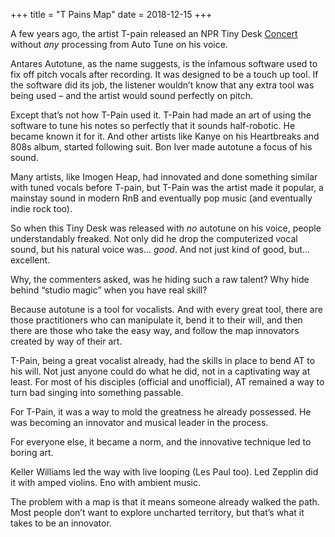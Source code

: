 +++
title = "T Pains Map"
date = 2018-12-15
+++

A few years ago, the artist T-pain released an NPR Tiny Desk [Concert][1] without _any_ processing from Auto Tune on his voice. 

Antares Autotune, as the name suggests, is the infamous software used to fix off pitch vocals after recording. It was designed to be a touch up tool. If the software did its job, the listener wouldn&#8217;t know that any extra tool was being used &#8211; and the artist would sound perfectly on pitch. 

Except that&#8217;s not how T-Pain used it. T-Pain had made an art of using the software to tune his notes so perfectly that it sounds half-robotic. He became known it for it. And other artists like Kanye on his Heartbreaks and 808s album, started following suit. Bon Iver made autotune a focus of his sound. 

Many artists, like Imogen Heap, had innovated and done something similar with tuned vocals before T-pain, but T-Pain was the artist made it popular, a mainstay sound in modern RnB and eventually pop music (and eventually indie rock too). 

So when this Tiny Desk was released with _no_ autotune on his voice, people understandably freaked. Not only did he drop the computerized vocal sound, but his natural voice was&#8230; _good_. And not just kind of good, but&#8230; excellent. 

Why, the commenters asked, was he hiding such a raw talent? Why hide behind “studio magic” when you have real skill?

Because autotune is a tool for vocalists. And with every great tool, there are those practitioners who can manipulate it, bend it to their will, and then there are those who take the easy way, and follow the map innovators created by way of their art. 

T-Pain, being a great vocalist already, had the skills in place to bend AT to his will. Not just anyone could do what he did, not in a captivating way at least. For most of his disciples (official and unofficial), AT remained a way to turn bad singing into something passable. 

For T-Pain, it was a way to mold the greatness he already possessed. He was becoming an innovator and musical leader in the process. 

For everyone else, it became a norm, and the innovative technique led to boring art. 

Keller Williams led the way with live looping (Les Paul too). Led Zepplin did it with amped violins. Eno with ambient music. 

The problem with a map is that it means someone already walked the path. Most people don&#8217;t want to explore uncharted territory, but that&#8217;s what it takes to be an innovator.

 [1]: https://youtu.be/CIjXUg1s5gc
